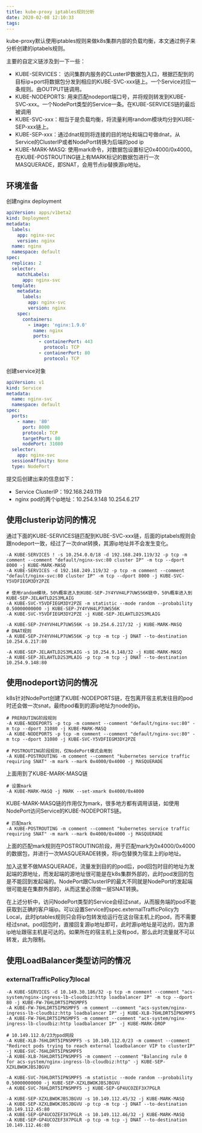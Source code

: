 ```yaml
---
title: kube-proxy iptables规则分析
date: 2020-02-08 12:10:33
tags:
---
```


kube-proxy默认使用iptables规则来做k8s集群内部的负载均衡，本文通过例子来分析创建的iptabels规则。

主要的自定义链涉及到一下一些：

- KUBE-SERVICES： 访问集群内服务的CLusterIP数据包入口，根据匹配到的目标ip+port将数据包分发到相应的KUBE-SVC-xxx链上。一个Service对应一条规则。由OUTPUT链调用。
- KUBE-NODEPORTS: 用来匹配nodeport端口号，并将规则转发到KUBE-SVC-xxx。一个NodePort类型的Service一条。在KUBE-SERVICES链的最后被调用
- KUBE-SVC-xxx：相当于是负载均衡，将流量利用random模块均分到KUBE-SEP-xxx链上。
- KUBE-SEP-xxx：通过dnat规则将连接的目的地址和端口号做dnat，从Service的ClusterIP或者NodePort转换为后端的pod ip
- KUBE-MARK-MASQ: 使用mark命令，对数据包设置标记0x4000/0x4000。在KUBE-POSTROUTING链上有MARK标记的数据包进行一次MASQUERADE，即SNAT，会用节点ip替换源ip地址。

## 环境准备

创建nginx deployment

```yaml
apiVersion: apps/v1beta2
kind: Deployment
metadata:
  labels:
    app: nginx-svc
    version: nginx
  name: nginx
  namespace: default
spec:
  replicas: 2
  selector:
    matchLabels:
      app: nginx-svc
  template:
    metadata:
      labels:
        app: nginx-svc
        version: nginx
    spec:
      containers:
        - image: 'nginx:1.9.0'
          name: nginx
          ports:
            - containerPort: 443
              protocol: TCP
            - containerPort: 80
              protocol: TCP
```

创建service对象

```yaml
apiVersion: v1
kind: Service
metadata:
  name: nginx-svc
  namespace: default
spec:
  ports:
    - name: '80'
      port: 8000
      protocol: TCP
      targetPort: 80
      nodePort: 31080
  selector:
    app: nginx-svc
  sessionAffinity: None
  type: NodePort
```

提交后创建出来的信息如下：

- Service ClusterIP：192.168.249.119
- nginx pod的两个ip地址：10.254.9.148 10.254.6.217

## 使用clusterip访问的情况

通过下面的KUBE-SERVICES链匹配到KUBE-SVC-xxx链，后面的iptabels规则会跟nodeport一致，经过了一次dnat转换，其源ip地址并不会发生变化。

```
-A KUBE-SERVICES ! -s 10.254.0.0/18 -d 192.168.249.119/32 -p tcp -m comment --comment "default/nginx-svc:80 cluster IP" -m tcp --dport 8000 -j KUBE-MARK-MASQ
-A KUBE-SERVICES -d 192.168.249.119/32 -p tcp -m comment --comment "default/nginx-svc:80 cluster IP" -m tcp --dport 8000 -j KUBE-SVC-Y5VDFIEGM3DY2PZE

# 使用random模块，50%概率进入到KUBE-SEP-JY4YVH4LP7UWS56K链中，50%概率进入到KUBE-SEP-JELAHTLD2S3MLAIG
-A KUBE-SVC-Y5VDFIEGM3DY2PZE -m statistic --mode random --probability 0.50000000000 -j KUBE-SEP-JY4YVH4LP7UWS56K
-A KUBE-SVC-Y5VDFIEGM3DY2PZE -j KUBE-SEP-JELAHTLD2S3MLAIG

-A KUBE-SEP-JY4YVH4LP7UWS56K -s 10.254.6.217/32 -j KUBE-MARK-MASQ
# DNAT规则
-A KUBE-SEP-JY4YVH4LP7UWS56K -p tcp -m tcp -j DNAT --to-destination 10.254.6.217:80

-A KUBE-SEP-JELAHTLD2S3MLAIG -s 10.254.9.148/32 -j KUBE-MARK-MASQ
-A KUBE-SEP-JELAHTLD2S3MLAIG -p tcp -m tcp -j DNAT --to-destination 10.254.9.148:80
```

## 使用nodeport访问的情况

k8s针对NodePort创建了KUBE-NODEPORTS链，在包离开宿主机发往目的pod时还会做一次snat，最终pod看到的源ip地址为node的ip。

```
# PREROUTING阶段规则
-A KUBE-NODEPORTS -p tcp -m comment --comment "default/nginx-svc:80" -m tcp --dport 31080 -j KUBE-MARK-MASQ
-A KUBE-NODEPORTS -p tcp -m comment --comment "default/nginx-svc:80" -m tcp --dport 31080 -j KUBE-SVC-Y5VDFIEGM3DY2PZE

# POSTROUTING阶段规则，仅NodePort模式会用到
-A KUBE-POSTROUTING -m comment --comment "kubernetes service traffic requiring SNAT" -m mark --mark 0x4000/0x4000 -j MASQUERADE
```

上面用到了KUBE-MARK-MASQ链

```
# 设置mark
-A KUBE-MARK-MASQ -j MARK --set-xmark 0x4000/0x4000
```

KUBE-MARK-MASQ链的作用仅为mark，很多地方都有调用该链，如使用NodePort访问Service的KUBE-NODEPORTS链。

```
# 匹配mark
-A KUBE-POSTROUTING -m comment --comment "kubernetes service traffic requiring SNAT" -m mark --mark 0x4000/0x4000 -j MASQUERADE
```

上面的匹配mark规则在POSTROUTING阶段，用于匹配mark为0x4000/0x4000的数据包，并进行一次MASQUERADE转换，将ip包替换为宿主上的ip地址。

加入这里不做MASQUERADE，流量发到目的的pod后，pod回包时目的地址为发起端的源地址，而发起端的源地址很可能是在k8s集群外部的，此时pod发回的包是不能回到发起端的。NodePort跟ClusterIP的最大不同就是NodePort的发起端很可能是在集群外部的，从而这里必须做一层SNAT转换。

在上述分析中，访问NodePort类型的Service会经过snat，从而服务端的pod不能获取到正确的客户端ip。可以设置Service的spec.externalTrafficPolicy为Local，此时iptables规则只会将ip包转发给运行在这台宿主机上的pod，而不需要经过snat。pod回包时，直接回复源ip地址即可，此时源ip地址是可达的，因为源ip地址跟宿主机是可达的。如果所在的宿主机上没有pod，那么此时流量就不可以转发，此为限制。

## 使用LoadBalancer类型访问的情况

### externalTrafficPolicy为local

```
-A KUBE-SERVICES -d 10.149.30.186/32 -p tcp -m comment --comment "acs-system/nginx-ingress-lb-cloudbiz:http loadbalancer IP" -m tcp --dport 80 -j KUBE-FW-76HLDRT5IPNSMPF5
-A KUBE-FW-76HLDRT5IPNSMPF5 -m comment --comment "acs-system/nginx-ingress-lb-cloudbiz:http loadbalancer IP" -j KUBE-XLB-76HLDRT5IPNSMPF5
-A KUBE-FW-76HLDRT5IPNSMPF5 -m comment --comment "acs-system/nginx-ingress-lb-cloudbiz:http loadbalancer IP" -j KUBE-MARK-DROP

# 10.149.112.0/23为pod网段
-A KUBE-XLB-76HLDRT5IPNSMPF5 -s 10.149.112.0/23 -m comment --comment "Redirect pods trying to reach external loadbalancer VIP to clusterIP" -j KUBE-SVC-76HLDRT5IPNSMPF5
-A KUBE-XLB-76HLDRT5IPNSMPF5 -m comment --comment "Balancing rule 0 for acs-system/nginx-ingress-lb-cloudbiz:http" -j KUBE-SEP-XZXLBWOKJBSJBGVU

-A KUBE-SVC-76HLDRT5IPNSMPF5 -m statistic --mode random --probability 0.50000000000 -j KUBE-SEP-XZXLBWOKJBSJBGVU
-A KUBE-SVC-76HLDRT5IPNSMPF5 -j KUBE-SEP-GP4UCOZEF3X7PGLR

-A KUBE-SEP-XZXLBWOKJBSJBGVU -s 10.149.112.45/32 -j KUBE-MARK-MASQ
-A KUBE-SEP-XZXLBWOKJBSJBGVU -p tcp -m tcp -j DNAT --to-destination 10.149.112.45:80
-A KUBE-SEP-GP4UCOZEF3X7PGLR -s 10.149.112.46/32 -j KUBE-MARK-MASQ
-A KUBE-SEP-GP4UCOZEF3X7PGLR -p tcp -m tcp -j DNAT --to-destination 10.149.112.46:80
```
